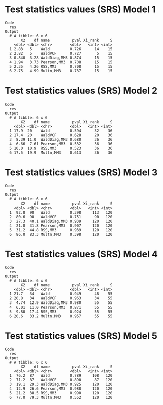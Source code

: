 # Test statistics values (SRS) Model 1

    Code
      res
    Output
      # A tibble: 6 x 6
           X2    df name          pval Xi_rank     S
        <dbl> <dbl> <chr>        <dbl>   <int> <int>
      1 2.83   5    Wald         0.726      14    15
      2 2.82   5    WaldVCF      0.727       5    15
      3 0.840  3.28 WaldDiag,MM3 0.874      15    15
      4 1.94   3.73 Pearson,MM3  0.708      15    15
      5 2.35   4.26 RSS,MM3      0.708      15    15
      6 2.75   4.99 Multn,MM3    0.737      15    15

# Test statistics values (SRS) Model 2

    Code
      res
    Output
      # A tibble: 6 x 6
           X2    df name          pval Xi_rank     S
        <dbl> <dbl> <chr>        <dbl>   <int> <int>
      1 17.9  20    Wald         0.594      32    36
      2 17.4  20    WaldVCF      0.628      20    36
      3  8.39 11.0  WaldDiag,MM3 0.680      36    36
      4  6.66  7.61 Pearson,MM3  0.532      36    36
      5 10.0  10.9  RSS,MM3      0.523      36    36
      6 17.5  19.9  Multn,MM3    0.613      36    36

# Test statistics values (SRS) Model 3

    Code
      res
    Output
      # A tibble: 6 x 6
           X2    df name          pval Xi_rank     S
        <dbl> <dbl> <chr>        <dbl>   <int> <int>
      1  92.8  90   Wald         0.398     113   120
      2  80.6  90   WaldVCF      0.751      90   120
      3  27.3  40.1 WaldDiag,MM3 0.939     120   120
      4  21.8  31.8 Pearson,MM3  0.907     120   120
      5  31.2  44.8 RSS,MM3      0.939     120   120
      6  86.0  83.3 Multn,MM3    0.398     120   120

# Test statistics values (SRS) Model 4

    Code
      res
    Output
      # A tibble: 6 x 6
           X2    df name          pval Xi_rank     S
        <dbl> <dbl> <chr>        <dbl>   <int> <int>
      1 21.7   34   Wald         0.949      48    55
      2 20.8   34   WaldVCF      0.963      34    55
      3  4.74  12.9 WaldDiag,MM3 0.980      55    55
      4  6.01  11.0 Pearson,MM3  0.871      55    55
      5  9.80  17.4 RSS,MM3      0.924      55    55
      6 20.6   33.2 Multn,MM3    0.957      55    55

# Test statistics values (SRS) Model 5

    Code
      res
    Output
      # A tibble: 6 x 6
           X2    df name          pval Xi_rank     S
        <dbl> <dbl> <chr>        <dbl>   <int> <int>
      1  76.2  87   Wald         0.789     108   120
      2  71.2  87   WaldVCF      0.890      87   120
      3  19.1  29.3 WaldDiag,MM3 0.925     120   120
      4  12.9  26.6 Pearson,MM3  0.988     120   120
      5  21.2  38.5 RSS,MM3      0.990     120   120
      6  77.0  79.3 Multn,MM3    0.552     120   120

